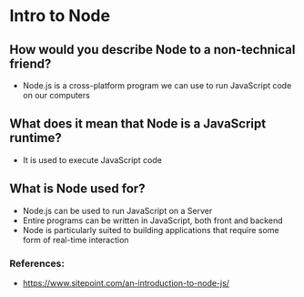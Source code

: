 # Intro to Node

## How would you describe Node to a non-technical friend?
* Node.js is a cross-platform program we can use to run JavaScript code on our computers

## What does it mean that Node is a JavaScript runtime?
* It is used to execute JavaScript code

## What is Node used for?
* Node.js can be used to run JavaScript on a Server
* Entire programs can be written in JavaScript, both front and backend
* Node is particularly suited to building applications that require some form of real-time interaction

### References:
* <https://www.sitepoint.com/an-introduction-to-node-js/>
